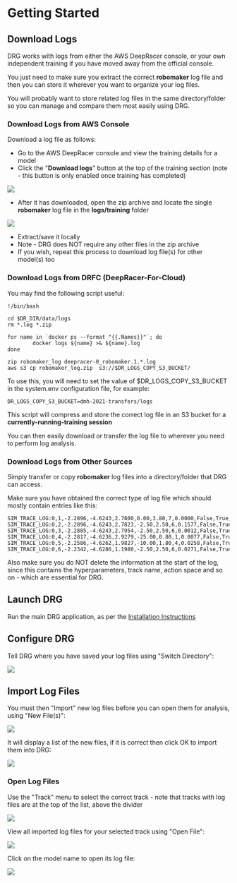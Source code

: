 # Getting Started

## Download Logs

DRG works with logs from either the AWS DeepRacer console, or your own independent training if you have moved away from the official console.

You just need to make sure you extract the correct **robomaker** log file and then you can store it wherever you want to organize your log files.

You will probably want to store related log files in the same directory/folder so you can manage and compare them most easily using DRG.

### Download Logs from AWS Console

Download a log file as follows:
* Go to the AWS DeepRacer console and view the training details for a model
* Click the "**Download logs**" button at the top of the training section (note - this button is only enabled once training has completed)

![](pictures/getting_started/download_logs.png)

* After it has downloaded, open the zip archive and locate the single **robomaker** log file in the **logs/training** folder

![](pictures/getting_started/find_correct_log_file.png)

* Extract/save it locally
* Note - DRG does NOT require any other files in the zip archive
* If you wish, repeat this process to download log file(s) for other model(s) too

### Download Logs from DRFC (DeepRacer-For-Cloud)

You may find the following script useful:

    !/bin/bash

    cd $DR_DIR/data/logs
    rm *.log *.zip

    for name in `docker ps --format "{{.Names}}"`; do
            docker logs ${name} >& ${name}.log
    done

    zip robomaker_log deepracer-0_robomaker.1.*.log
    aws s3 cp robomaker_log.zip  s3://$DR_LOGS_COPY_S3_BUCKET/
    
To use this, you will need to set the value of $DR_LOGS_COPY_S3_BUCKET in the system.env configuration file, for example:

    DR_LOGS_COPY_S3_BUCKET=dmh-2021-transfers/logs
    
This script will compress and store the correct log file in an S3 bucket for a **currently-running-training session**

You can then easily download or transfer the log file to wherever you need to perform log analysis.

### Download Logs from Other Sources

Simply transfer or copy **robomaker** log files into a directory/folder that DRG can access.

Make sure you have obtained the correct type of log file which should mostly contain entries like this:

    SIM_TRACE_LOG:0,1,-2.2896,-4.6243,2.7800,0.00,3.80,7,0.0000,False,True,0.1577,0,89.24,35.413,prepare,0.00
    SIM_TRACE_LOG:0,2,-2.2896,-4.6243,2.7823,-2.50,2.50,6,0.1577,False,True,0.1577,0,89.24,35.462,in_progress,0.00
    SIM_TRACE_LOG:0,3,-2.2885,-4.6243,2.7954,-2.50,2.50,6,0.0012,False,True,0.1588,0,89.24,35.526,in_progress,0.00
    SIM_TRACE_LOG:0,4,-2.2817,-4.6236,2.9279,-25.00,0.80,1,0.0077,False,True,0.1665,0,89.24,35.583,in_progress,0.00
    SIM_TRACE_LOG:0,5,-2.2586,-4.6262,1.9827,-10.00,1.80,4,0.0258,False,True,0.1922,1,89.24,35.63,in_progress,0.00
    SIM_TRACE_LOG:0,6,-2.2342,-4.6286,1.1980,-2.50,2.50,6,0.0271,False,True,0.2194,1,89.24,35.703,in_progress,0.00

Also make sure you do NOT delete the information at the start of the log, since this contains the hyperparameters, track name, action space and so on - which are essential for DRG.

## Launch DRG
Run the main DRG application, as per the [Installation Instructions](installation.md#launch-deep-racer-guru)

## Configure DRG
Tell DRG where you have saved your log files using "Switch Directory":

![](pictures/getting_started/file_menu_switch_directory.png)

## Import Log Files
You must then "Import" new log files before you can open them for analysis, using "New File(s)":

![](pictures/getting_started/file_menu_new_files.png)

It will display a list of the new files, if it is correct then click OK to import them into DRG:

![](pictures/getting_started/import_new_log_files.png)


### Open Log Files
Use the "Track" menu to select the correct track - note that tracks with log files are at the top of the list, above the divider
  
![](pictures/getting_started/choose_track.png)

View all imported log files for your selected track using "Open File":

![](pictures/getting_started/file_menu_open_files.png)

Click on the model name to open its log file:

![](pictures/getting_started/choose_file_to_open.png)


